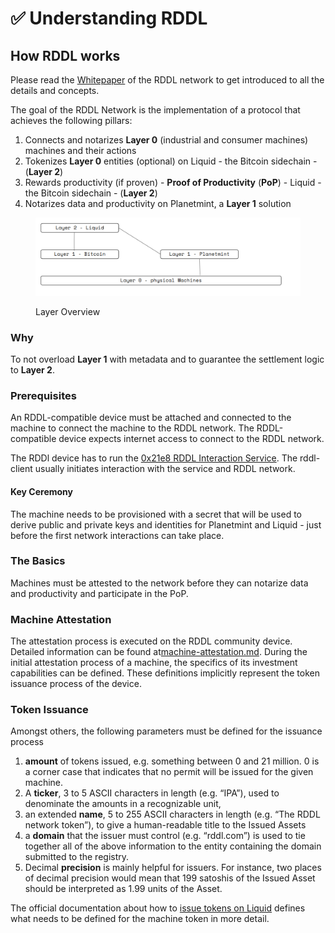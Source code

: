 # ✅ Understanding RDDL

## How RDDL works

Please read the [Whitepaper](https://www.rddl.io/s/The-RDDL-Network-Vision-for-a-Physical-Trust-Layer-v13.pdf) of the RDDL network to get introduced to all the details and concepts.

The goal of the RDDL Network is the implementation of a protocol that achieves the following pillars:

1. Connects and notarizes **Layer 0** (industrial and consumer machines) machines and their actions
2. Tokenizes **Layer 0** entities (optional) on Liquid - the Bitcoin sidechain - (**Layer 2**)
3. Rewards productivity (if proven) - **Proof of Productivity** (**PoP**) - Liquid - the Bitcoin sidechain - (**Layer 2**)
4. Notarizes data and productivity on Planetmint, a **Layer 1** solution

<figure><img src="../.gitbook/assets/image (1) (1).png" alt=""><figcaption><p>Layer Overview</p></figcaption></figure>

### Why

To not overload **Layer 1** with metadata and to guarantee the settlement logic to **Layer 2**.

### Prerequisites

An RDDL-compatible device must be attached and connected to the machine to connect the machine to the RDDL network. The RDDL-compatible device expects internet access to connect to the RDDL network.&#x20;

The RDDl device has to run the [0x21e8 RDDL Interaction Service](https://github.com/rddl-network/0x21e8). The rddl-client usually initiates interaction with the service and RDDL network.

#### Key Ceremony

The machine needs to be provisioned with a secret that will be used to derive public and private keys and identities for Planetmint and Liquid - just before the first network interactions can take place.

### The Basics

Machines must be attested to the network before they can notarize data and productivity and participate in the PoP.

### Machine Attestation

The attestation process is executed on the RDDL community device. Detailed information can be found at[machine-attestation.md](../use-cases/machine-attestation.md "mention"). During the initial attestation process of a machine, the specifics of its investment capabilities can be defined. These definitions implicitly represent the token issuance process of the device.&#x20;

### Token Issuance

Amongst others, the following parameters must be defined for the issuance process

1. **amount** of tokens issued, e.g. something between 0 and 21 million. 0 is a corner case that indicates that no permit will be issued for the given machine.
2. A **ticker**, 3 to 5 ASCII characters in length (e.g. “IPA”), used to denominate the amounts in a recognizable unit,
3. an extended **name**, 5 to 255 ASCII characters in length (e.g. “The RDDL network token”), to give a human-readable title to the Issued Assets
4. a **domain** that the issuer must control (e.g. “rddl.com”) is used to tie together all of the above information to the entity containing the domain submitted to the registry.
5. Decimal **precision** is mainly helpful for issuers. For instance, two places of decimal precision would mean that 199 satoshis of the Issued Asset should be interpreted as 1.99 units of the Asset.

The official documentation about how to [issue tokens on Liquid](https://docs.blockstream.com/liquid/technical\_overview.html#issued-assets) defines what needs to be defined for the machine token in more detail.&#x20;



